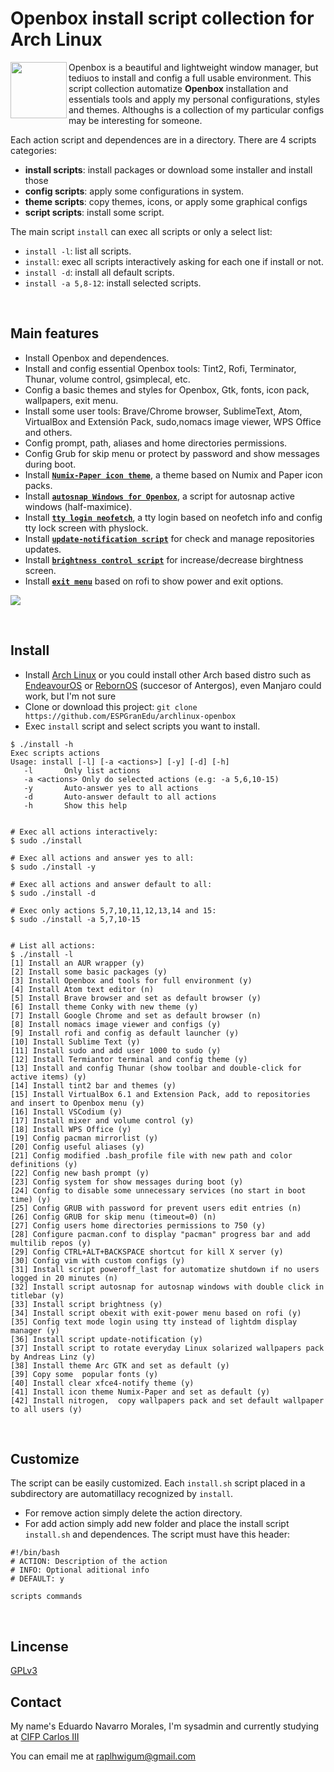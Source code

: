 # Openbox install script collection for Arch Linux
<img align="left"  src="https://user-images.githubusercontent.com/32820131/77852132-2de64c00-71dd-11ea-8a66-e4cd3de916f8.png" width="90"> Openbox is a beautiful and lightweight window manager, but tediuos to install and config a full usable environment. This script collection automatize **Openbox** installation and essentials tools and apply my personal configurations, styles and themes. Althoughs is a collection of my particular configs may be interesting for someone.
 
Each action script and dependences are in a directory. There are 4 scripts categories:
  * **install scripts**: install packages or download some installer and install those
  * **config scripts**: apply some configurations in system.
  * **theme scripts**: copy themes, icons, or apply some graphical configs
  * **script scripts**: install some script. 

The main script `install` can exec all scripts or only a select list:
  * `install -l`: list all scripts.
  * `install`: exec all scripts interactively asking for each one if install or not.
  * `install -d`: install all default scripts.
  * `install -a 5,8-12`: install selected scripts.

&nbsp; 
## Main features
  * Install Openbox and dependences.
  * Install and config essential Openbox tools: Tint2, Rofi, Terminator, Thunar, volume control, gsimplecal, etc.
  * Config a basic themes and styles for Openbox, Gtk, fonts, icon pack, wallpapers, exit menu.
  * Install some user tools: Brave/Chrome browser, SublimeText, Atom, VirtualBox and Extensión Pack, sudo,nomacs image viewer, WPS Office and others.
  * Config prompt,  path, aliases and home directories permissions.
  * Config Grub for skip menu or protect by password and show messages during boot.
  * Install [**`Numix-Paper icon theme`**](https://github.com/leomarcov/debian-openbox/tree/master/theme_numix-paper-icon), a theme based on Numix and Paper icon packs.
  * Install [**`autosnap Windows for Openbox`**](https://github.com/leomarcov/debian-openbox/tree/master/script_autosnap-openbox), a script for autosnap active windows (half-maximice). 
  * Install [**`tty login neofetch`**](https://github.com/leomarcov/debian-openbox/tree/master/script_tty-login-neofetch), a tty login based on neofetch info and config tty lock screen with physlock.
  * Install [**`update-notification script`**](https://github.com/leomarcov/debian-openbox/tree/master/script_update-notification-tint) for check and manage repositories updates.
  * Install [**`brightness control script`**](https://github.com/leomarcov/debian-openbox/tree/master/script_brightness-control) for increase/decrease birghtness screen.
  * Install [**`exit menu`**](https://github.com/leomarcov/debian-openbox/tree/master/script_exitmenu) based on rofi to show power and exit options.

<img src="https://user-images.githubusercontent.com/32820131/78614586-37bc1f00-786f-11ea-8c28-1509b8bb2c11.png">


&nbsp; 
## Install
  * Install [Arch Linux](https://www.archlinux.org/) or you could install other Arch based distro such as [EndeavourOS](https://endeavouros.com/) or [RebornOS](https://rebornos.org/) (succesor of Antergos), even Manjaro could work, but I'm not sure
  * Clone or download this project: `git clone https://github.com/ESPGranEdu/archlinux-openbox`
  * Exec `install` script and select scripts you want to install.
  
```
$ ./install -h
Exec scripts actions
Usage: install [-l] [-a <actions>] [-y] [-d] [-h]
   -l		Only list actions 
   -a <actions>	Only do selected actions (e.g: -a 5,6,10-15)
   -y		Auto-answer yes to all actions
   -d		Auto-answer default to all actions
   -h		Show this help


# Exec all actions interactively:
$ sudo ./install

# Exec all actions and answer yes to all:
$ sudo ./install -y

# Exec all actions and answer default to all:
$ sudo ./install -d

# Exec only actions 5,7,10,11,12,13,14 and 15:
$ sudo ./install -a 5,7,10-15


# List all actions:
$ ./install -l
[1] Install an AUR wrapper (y)
[2] Install some basic packages (y)
[3] Install Openbox and tools for full environment (y)
[4] Install Atom text editor (n)
[5] Install Brave browser and set as default browser (y)
[6] Install theme Conky with new theme (y)
[7] Install Google Chrome and set as default browser (n)
[8] Install nomacs image viewer and configs (y)
[9] Install rofi and config as default launcher (y)
[10] Install Sublime Text (y)
[11] Install sudo and add user 1000 to sudo (y)
[12] Install Termiantor terminal and config theme (y)
[13] Install and config Thunar (show toolbar and double-click for active items) (y)
[14] Install tint2 bar and themes (y)
[15] Install VirtualBox 6.1 and Extension Pack, add to repositories and insert to Openbox menu (y)
[16] Install VSCodium (y)
[17] Install mixer and volume control (y)
[18] Install WPS Office (y)
[19] Config pacman mirrorlist (y)
[20] Config useful aliases (y)
[21] Config modified .bash_profile file with new path and color definitions (y)
[22] Config new bash prompt (y)
[23] Config system for show messages during boot (y)
[24] Config to disable some unnecessary services (no start in boot time) (y)
[25] Config GRUB with password for prevent users edit entries (n)
[26] Config GRUB for skip menu (timeout=0) (n)
[27] Config users home directories permissions to 750 (y)
[28] Configure pacman.conf to display "pacman" progress bar and add multilib repos (y)
[29] Config CTRL+ALT+BACKSPACE shortcut for kill X server (y)
[30] Config vim with custom configs (y)
[31] Install script poweroff_last for automatize shutdown if no users logged in 20 minutes (n)
[32] Install script autosnap for autosnap windows with double click in titlebar (y)
[33] Install script brightness (y)
[34] Install script obexit with exit-power menu based on rofi (y)
[35] Config text mode login using tty instead of lightdm display manager (y)
[36] Install script update-notification (y)
[37] Install script to rotate everyday Linux solarized wallpapers pack by Andreas Linz (y)
[38] Install theme Arc GTK and set as default (y)
[39] Copy some  popular fonts (y)
[40] Install clear xfce4-notify theme (y)
[41] Install icon theme Numix-Paper and set as default (y)
[42] Install nitrogen,  copy wallpapers pack and set default wallpaper to all users (y)

```
  
&nbsp; 
## Customize
The script can be easily customized. Each `install.sh` script placed in a subdirectory are automatillacy recognized by `install`.
  * For remove action simply delete the action directory.
  * For add action simply add new folder and place the install script `install.sh` and dependences. The script must have this header:
  ```
  #!/bin/bash
  # ACTION: Description of the action
  # INFO: Optional aditional info
  # DEFAULT: y
  
  scripts commands
  
  ```

&nbsp;  
## Lincense
[GPLv3](LICENSE)

## Contact
My name's Eduardo Navarro Morales, I'm sysadmin and currently studying at [CIFP Carlos III](https://cifpcarlos3.es/)

You can email me at raplhwigum@gmail.com
